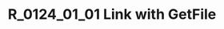 ---
layout: manifest
title: R_0124_01_01 Link with GetFile
manifest_name: r_0124_01_01-link-with-getfile
---
